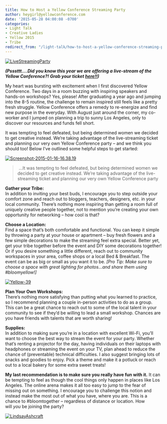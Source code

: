 ```yaml
---
title: How to Host a Yellow Conference Streaming Party
author: heygirl@yellowconference.com
date: '2015-05-28 04:00:08 -0700'
categories:
- Light Talk
- Creative Ladies
- Yellow 2015
- Tribe
redirect_from: "/light-talk/how-to-host-a-yellow-conference-streaming-party/"
---
```


[![LiveStreamingParty](https://yellow-blog-images.imgix.net/2015/05/LiveStreamingParty.jpg)](https://yellow-blog-images.imgix.net/2015/05/LiveStreamingParty.jpg)

**_(Psssttt....Did you know this year we are offering a live-stream of the Yellow Conference?! Grab your ticket [here!!](https://ti.to/yellowconference/yellow-conference-2015))_**

My heart was bursting with excitement when I first discovered Yellow Conference. Two days in a room buzzing with inspiring speakers and hands-on workshops? Yes, please! After graduating a year ago and jumping into the 8-5 routine, the challenge to remain inspired still feels like a pretty fresh struggle. Yellow Conference offers a remedy to re-energize and find new purpose in the everyday. With August just around the corner, my co-worker and I jumped on planning a trip to sunny Los Angeles, only to discover our resources and funds fell short.

It was tempting to feel defeated, but being determined women we decided to get creative instead. We’re taking advantage of the live-streaming ticket and planning our very own Yellow Conference party – and we think you should too! Below I’ve outlined some helpful steps to get started:

[![Screenshot-2015-01-16-16.38.19](https://yellow-blog-images.imgix.net/2015/01/Screenshot-2015-01-16-16.38.19.png)](https://yellow-blog-images.imgix.net/2015/01/Screenshot-2015-01-16-16.38.19.png)

>  ...It was tempting to feel defeated, but being determined women we decided to get creative instead. We’re taking advantage of the live-streaming ticket and planning our very own Yellow Conference party

**Gather your Tribe:**  
In addition to inviting your best buds, I encourage you to step outside your comfort zone and reach out to bloggers, teachers, designers, etc. in your local community. There’s nothing more inspiring than getting a room full of uniquely creative people together, not to mention you’re creating your own opportunity for networking – how cool is that?

**Choose a Location:**  
Find a space that’s both comfortable and functional. You can keep it simple by throwing a party at your house or apartment – buy fresh flowers and a few simple decorations to make the streaming feel extra special. Better yet, get your tribe together before the event and DIY some decorations together! Or if you desire something a little different, reach out to community workspaces in your area, coffee shops or a local Bed & Breakfast. The event can be as big or small as you want it to be. _[Pro Tip: Make sure to choose a space with great lighting for photos...and share them using #bloomyellow!]_

[![Yellow-39](https://yellow-blog-images.imgix.net/2015/04/Yellow-391.jpg)](https://yellow-blog-images.imgix.net/2015/04/Yellow-391.jpg)

**Plan Your Own Workshops:**  
There’s nothing more satisfying than putting what you learned to practice, so I recommend planning a couple in-person activities to do as a group. This can be a great chance to reach out to some of the local talent in your community to see if they’d be willing to lead a small workshop. Chances are you have friends with talents that are worth sharing!

**Supplies:**  
In addition to making sure you’re in a location with excellent Wi-Fi, you’ll want to choose the best way to stream the event for your party. Whether that’s renting a projector for the day, having individuals on their laptops with headphones or streaming the event on your TV, plan ahead to reduce the chance of (preventable) technical difficulties. I also suggest bringing lots of snacks and goodies to enjoy. Pick a theme and make it a potluck or reach out to a local bakery for some extra sweet treats!

**My last recommendation is to make sure you really have fun with it.** It can be tempting to feel as though the cool things only happen in places like Los Angeles. The online arena makes it all too easy to jump to the fear of missing out on something. I encourage you to challenge this notion and instead make the most out of what you have, where you are. This is a chance to #bloomtogether – regardless of distance or location. How will _you_ be joining the party?

[![LindsayAshcraft](https://yellow-blog-images.imgix.net/2015/05/LindsayAshcraft.jpg)](https://instagram.com/northern_daisy/)
